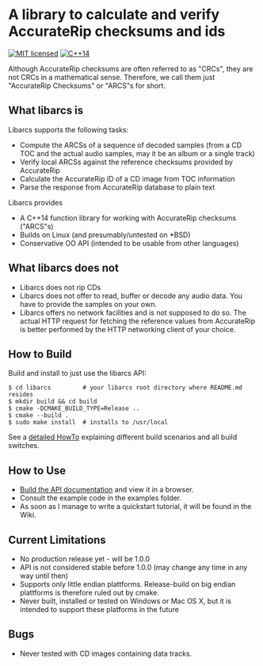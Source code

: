 # A library to calculate and verify AccurateRip checksums and ids

[![MIT licensed](https://img.shields.io/badge/license-MIT-blue.svg)](./LICENSE)
[![C++14](https://img.shields.io/badge/C++-14-darkred.svg)](./API.md)


Although AccurateRip checksums are often referred to as "CRCs", they are not
CRCs in a mathematical sense. Therefore, we call them just "AccurateRip
Checksums" or "ARCS"s for short.



## What libarcs is

Libarcs supports the following tasks:

- Compute the ARCSs of a sequence of decoded samples
  (from a CD TOC and the actual audio samples, may it be an album or a single
  track)
- Verify local ARCSs against the reference checksums provided by AccurateRip
- Calculate the AccurateRip ID of a CD image from TOC information
- Parse the response from AccurateRip database to plain text

Libarcs provides

- A C++14 function library for working with AccurateRip checksums ("ARCS"s)
- Builds on Linux (and presumably/untested on *BSD)
- Conservative OO API (intended to be usable from other languages)



## What libarcs does not

- Libarcs does not rip CDs
- Libarcs does not offer to read, buffer or decode any audio data. You have to
  provide the samples on your own.
- Libarcs offers no network facilities and is not supposed to do so. The actual
  HTTP request for fetching the reference values from AccurateRip is better
  performed by the HTTP networking client of your choice.



## How to Build

Build and install to just use the libarcs API:

	$ cd libarcs         # your libarcs root directory where README.md resides
	$ mkdir build && cd build
	$ cmake -DCMAKE_BUILD_TYPE=Release ..
	$ cmake --build .
	$ sudo make install  # installs to /usr/local

See a [detailed HowTo](BUILD.md) explaining different build scenarios and all
build switches.



## How to Use

- [Build the API documentation](BUILD.md#building-the-api-documentation) and
  view it in a browser.
- Consult the example code in the examples folder.
- As soon as I manage to write a quickstart tutorial, it will be found in the
  Wiki.



## Current Limitations

- No production release yet - will be 1.0.0
- API is not considered stable before 1.0.0 (may change any time in any way
  until then)
- Supports only little endian plattforms. Release-build on big endian plattforms
  is therefore ruled out by cmake.
- Never built, installed or tested on Windows or Mac OS X, but it is intended to
  support these platforms in the future



## Bugs

- Never tested with CD images containing data tracks.

